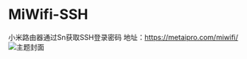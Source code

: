 # MiWifi-SSH
小米路由器通过Sn获取SSH登录密码
地址：https://metaipro.com/miwifi/
![主题封面](https://s2.loli.net/2022/09/17/X1gjE4BMmYthKof.png)
